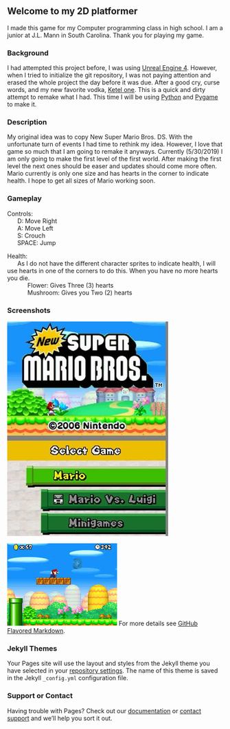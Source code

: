 ## Welcome to my 2D platformer 

I made this game for my Computer programming class in high school. I am a junior at J.L. Mann in South Carolina. Thank you for playing my game.


### Background

I had attempted this project before, I was using [Unreal Engine 4](https://www.unrealengine.com/en-US/). However, when I tried to initialize the git repository, I was not paying attention and erased the whole project the day before it was due. After a good cry, curse words, and my new favorite vodka, [Ketel one](https://www.ketelone.com). This is a quick and dirty attempt to remake what I had. This time I will be using [Python](https://www.python.org) and [Pygame](https://www.pygame.org/news) to make it.


### Description

My original idea was to copy New Super Mario Bros. DS. With the unfortunate turn of events I had time to rethink my idea. However, I love that game so much that I am going to remake it anyways. Currently (5/30/2019) I am only going to make the first level of the first world. After making the first level the next ones should be easer and updates should come more often. Mario currently is only one size and has hearts in the corner to indicate health. I hope to get all sizes of Mario working soon.   


### Gameplay
<p>
Controls: <br>
&nbsp;&nbsp;&nbsp;&nbsp;&nbsp;&nbsp;D: Move Right<br> 
&nbsp;&nbsp;&nbsp;&nbsp;&nbsp;&nbsp;A: Move Left<br>
&nbsp;&nbsp;&nbsp;&nbsp;&nbsp;&nbsp;S: Crouch<br>
&nbsp;&nbsp;&nbsp;&nbsp;&nbsp;&nbsp;SPACE: Jump<br>
</p>

<p>
Health: <br>
&nbsp;&nbsp;&nbsp;&nbsp;&nbsp;&nbsp;As I do not have the different character sprites to indicate health, I will use hearts in one of the corners to do this. When you have no more hearts you die. <br>
&nbsp;&nbsp;&nbsp;&nbsp;&nbsp;&nbsp;&nbsp;&nbsp;&nbsp;&nbsp;&nbsp;&nbsp;Flower: Gives Three (3) hearts <br>
&nbsp;&nbsp;&nbsp;&nbsp;&nbsp;&nbsp;&nbsp;&nbsp;&nbsp;&nbsp;&nbsp;&nbsp;Mushroom: Gives you Two (2) hearts 
</p>

### Screenshots
![alt text](https://raw.githubusercontent.com/marktheawesome/-cautious-octo-memory/master/screenshots/startScreen.jpg "startScreen")

![alt text](https://raw.githubusercontent.com/marktheawesome/-cautious-octo-memory/master/screenshots/gameplay001.jpg "gamePlay")
For more details see [GitHub Flavored Markdown](https://guides.github.com/features/mastering-markdown/).


### Jekyll Themes

Your Pages site will use the layout and styles from the Jekyll theme you have selected in your [repository settings](https://github.com/marktheawesome/-cautious-octo-memory/settings). The name of this theme is saved in the Jekyll `_config.yml` configuration file.

### Support or Contact

Having trouble with Pages? Check out our [documentation](https://help.github.com/categories/github-pages-basics/) or [contact support](https://github.com/contact) and we’ll help you sort it out.
